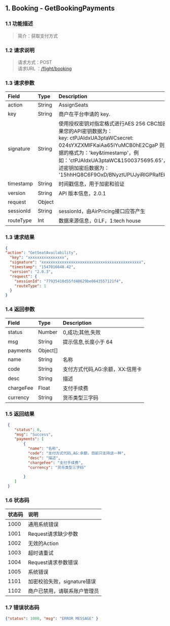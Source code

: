 <style>
    .ar{padding-left:20px;}
    .op{margin-left:30px;}
</style>
## 1. Booking - GetBookingPayments

### 1.1 功能描述
>简介：获取支付方式

### 1.2 请求说明
> 请求方式：POST<br>
请求URL ：[/flight/booking](#)

### 1.3 请求参数
Field       |Type       |Description
:------------|:-----------|:-----------
action	|String	|AssignSeats
key	|String	|商户在平台申请的 key.
signature	|String |使用授权密钥对指定格式进行AES 256 CBC加密的数据，如果您的API密钥数据为：<br> key: ctPJAIdxUA3ptaWCsecret: 024sYXZXMlFKaiAa65IYuMCB0hE2CgaP 则需要加密数据的格式为：'key&timestamp'，例如：'ctPJAIdxUA3ptaWC&1500375695.65'，那么使用上述密钥加密后数据为： '15hhHQ8C6F9OxD/BNyztUPUJyiRlGPRafEkcI6q2E5Y='
timestamp	|String	|时间戳信息，用于加密和验证
version	|String	|API 版本信息，2.0.1
request	|Object	
  sessionId	|String	|sessionId，由AirPricing接口应答产生
  routeType |Int    |数据来源信息，0:LF，1:tech house

### 1.3 请求结果
```json
{
"action": "GetSeatAvailability",
  "key": "xxxxxxxxxxxxxxxx",
  "signature": "xxxxxxxxxxxxxxxxxxxxxxxxxxxxxxxxxxxxxxxxxxxx",
  "timestamp": "1547016648.42",
  "version": "2.0.3",
  "request": {
    "sessionId": "77935418d55fd48629be0643557121f4",
    "routeType": 1
  }
}
```
### 1.4 返回参数
Field       |Type       |Description
:------------|:-----------|:-----------
status	|Number	|0,成功;其他,失败
msg	|String	|提示信息,长度小于 64
payments	|Object[]	
  name	|String	|名称
  code	|String	|支付方式代码,AG:余额，XX:信用卡
  desc	|String	|描述
  chargeFee	|Float	|支付手续费
  currency	|String	|货币类型三字码
       
### 1.5 返回结果
```json
 {
    "status": 0, 
    "msg": "Success", 
    "payments": [
        {
          "name": "名称",
          "code": "支付方式代码,AG:余额，目前只支持这一种",
          "desc": "描述",
          "chargeFee": "支付手续费",
          "currency": "货币类型三字码"
          
        }
    ]
 }
```

### 1.6 状态码
状态码       |说明
:------------|:-----------
1000	|通用系统错误
1001	|Request请求缺少参数
1002	|无效的Action
1003	|超时请重试
1004	|Request请求参数错误
1005	|系统错误
1101	|加密校验失败，signature错误
1102	|商户已禁用，请联系账户管理员
### 1.7 错误状态码
```json
{"status": 1000, "msg": "ERROR MESSAGE" }
``` 
